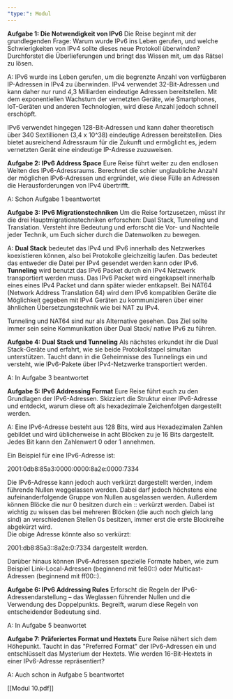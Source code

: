```yaml
---
"type:": Modul
---
```



**Aufgabe 1: Die Notwendigkeit von IPv6** Die Reise beginnt mit der grundlegenden Frage: Warum wurde IPv6 ins Leben gerufen, und welche Schwierigkeiten von IPv4 sollte dieses neue Protokoll überwinden? Durchforstet die Überlieferungen und bringt das Wissen mit, um das Rätsel zu lösen.

A:  IPv6 wurde ins Leben gerufen, um die begrenzte Anzahl von verfügbaren IP-Adressen in IPv4 zu überwinden. IPv4 verwendet 32-Bit-Adressen und kann daher nur rund 4,3 Milliarden eindeutige Adressen bereitstellen. Mit dem exponentiellen Wachstum der vernetzten Geräte, wie Smartphones, IoT-Geräten und anderen Technologien, wird diese Anzahl jedoch schnell erschöpft.

IPv6 verwendet hingegen 128-Bit-Adressen und kann daher theoretisch über 340 Sextillionen (3,4 x 10^38) eindeutige Adressen bereitstellen. Dies bietet ausreichend Adressraum für die Zukunft und ermöglicht es, jedem vernetzten Gerät eine eindeutige IP-Adresse zuzuweisen.

**Aufgabe 2: IPv6 Address Space** Eure Reise führt weiter zu den endlosen Weiten des IPv6-Adressraums. Berechnet die schier unglaubliche Anzahl der möglichen IPv6-Adressen und ergründet, wie diese Fülle an Adressen die Herausforderungen von IPv4 übertrifft.

A: Schon Aufgabe 1 beantwortet 

**Aufgabe 3: IPv6 Migrationstechniken** Um die Reise fortzusetzen, müsst ihr die drei Hauptmigrationstechniken erforschen: Dual Stack, Tunneling und Translation. Versteht ihre Bedeutung und erforscht die Vor- und Nachteile jeder Technik, um Euch sicher durch die Datenwolken zu bewegen.

A: **Dual Stack** bedeutet das IPv4 und IPv6 innerhalb des Netzwerkes koexistieren können, also bei Protokolle gleichzeitig laufen. Das bedeutet das entweder die Datei per IPv4 gesendet werden kann oder IPv6. **Tunneling** wird benutzt das IPv6 Packet durch ein IPv4 Netzwerk transportiert werden muss. Das IPv6 Packet wird eingekapselt innerhalb eines eines IPv4 Packet und dann später wieder entkapselt. Bei NAT64 (Network Address Translation 64) wird dem IPv6 kompatiblen Geräte die Möglichkeit gegeben mit IPv4 Geräten zu kommunizieren über einer ähnlichen Übersetzungstechnik wie bei NAT zu IPv4.

Tunneling und NAT64 sind nur als Alternative gesehen. Das Ziel sollte immer sein seine Kommunikation über Dual Stack/ native IPv6 zu führen. 

**Aufgabe 4: Dual Stack und Tunneling** Als nächstes erkundet ihr die Dual Stack-Geräte und erfahrt, wie sie beide Protokollstapel simultan unterstützen. Taucht dann in die Geheimnisse des Tunnelings ein und versteht, wie IPv6-Pakete über IPv4-Netzwerke transportiert werden.

A: In Aufgabe 3 beantwortet

**Aufgabe 5: IPv6 Addressing Format** Eure Reise führt euch zu den Grundlagen der IPv6-Adressen. Skizziert die Struktur einer IPv6-Adresse und entdeckt, warum diese oft als hexadezimale Zeichenfolgen dargestellt werden.

A: Eine IPv6-Adresse besteht aus 128 Bits, wird aus Hexadezimalen Zahlen gebildet und wird üblicherweise in acht Blöcken zu je 16 Bits dargestellt. Jedes Bit kann den Zahlenwert 0 oder 1 annehmen.

Ein Beispiel für eine IPv6-Adresse ist:

2001:0db8:85a3:0000:0000:8a2e:0000:7334

Die IPv6-Adresse kann jedoch auch verkürzt dargestellt werden, indem führende Nullen weggelassen werden. Dabei darf jedoch höchstens eine aufeinanderfolgende Gruppe von Nullen ausgelassen werden. Außerdem können Blöcke die nur 0 besitzen durch ein :: verkürzt werden. Dabei ist wichtig zu wissen das bei mehreren Blöcken (die auch noch gleich lang sind) an verschiedenen Stellen 0s besitzen, immer erst die erste Blockreihe abgekürzt wird.  
Die obige Adresse könnte also so verkürzt:

2001:db8:85a3::8a2e:0:7334 dargestellt werden.

Darüber hinaus können IPv6-Adressen spezielle Formate haben, wie zum Beispiel Link-Local-Adressen (beginnend mit fe80::) oder Multicast-Adressen (beginnend mit ff00::).

**Aufgabe 6: IPv6 Addressing Rules** Erforscht die Regeln der IPv6-Adressendarstellung – das Weglassen führender Nullen und die Verwendung des Doppelpunkts. Begreift, warum diese Regeln von entscheidender Bedeutung 
sind.

A: In Aufgabe 5 beanwortet

**Aufgabe 7: Präferiertes Format und Hextets** Eure Reise nähert sich dem Höhepunkt. Taucht in das "Preferred Format" der IPv6-Adressen ein und entschlüsselt das Mysterium der Hextets. Wie werden 16-Bit-Hextets in einer IPv6-Adresse repräsentiert?

A: Auch schon in Aufgabe 5 beantwortet

[[Modul 10.pdf]]